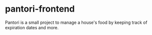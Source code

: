 # pantori-frontend
Pantori is a small project to manage a house's food by keeping track of expiration dates and more.
